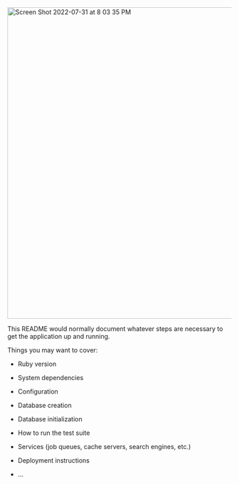 <img width="700" alt="Screen Shot 2022-07-31 at 8 03 35 PM" src="https://user-images.githubusercontent.com/38708266/183091996-2cd4feb9-fd2d-41b5-8752-4b58e1665a5c.png"> 



This README would normally document whatever steps are necessary to get the
application up and running.

Things you may want to cover:

* Ruby version

* System dependencies

* Configuration

* Database creation

* Database initialization

* How to run the test suite

* Services (job queues, cache servers, search engines, etc.)

* Deployment instructions

* ...
